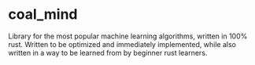 # coal_mind
Library for the most popular machine learning algorithms, written in 100% rust. Written to be optimized and immediately implemented, while also written in a way to be learned from by beginner rust learners. 

